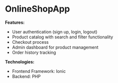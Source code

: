 # OnlineShopApp
**Features:**
- User authentication (sign up, login, logout)
- Product catalog with search and filter functionality
- Checkout process
- Admin dashboard for product management
- Order history tracking

**Technologies:**
- Frontend Framework: Ionic
- Backend: PHP
